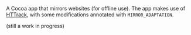 A Cocoa app that mirrors websites (for offline use). The app makes use of [HTTrack](https://github.com/xroche/httrack), with some modifications annotated with `MIRROR_ADAPTATION`.

(still a work in progress)
